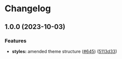 # Changelog

## 1.0.0 (2023-10-03)

### Features

- **styles:** amended theme structure ([#645](https://github.com/polkadot-cloud/library/issues/647)) ([5113d33](https://github.com/polkadot-cloud/library/commit/670dc87ad5586fb61cc99ddb5ffaefe357aaedca))
